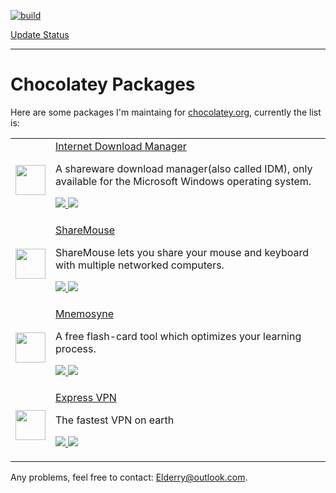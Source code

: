 [![build](https://ci.appveyor.com/api/projects/status/github/Elderry/chocolatey-packages?svg=true)](https://ci.appveyor.com/project/Elderry/chocolatey-packages)

[Update Status](https://gist.github.com/Elderry/687b1756f34c3b9f913dfb64ed3e2ca4)

---

# Chocolatey Packages

Here are some packages I'm maintaing for [chocolatey.org](https://chocolatey.org/packages/), currently the list is:

<table>
    <tr>
        <td>
            <a href="http://www.internetdownloadmanager.com/">
                <img src = "https://cdn.rawgit.com/Elderry/chocolatey-packages/master/icons/internet-download-manager.png" width="48" />
            </a>
        </td>
        <td>
            <a href="http://www.internetdownloadmanager.com/">Internet Download Manager</a>
            <p>A shareware download manager(also called IDM), only available for the Microsoft Windows operating system.</p>
            <p>
                <a href="https://chocolatey.org/packages/internet-download-manager">
                    <img src="http://img.shields.io/chocolatey/dt/internet-download-manager.svg" />
                </a>
                <a href="https://chocolatey.org/packages/internet-download-manager">
                    <img src="http://img.shields.io/chocolatey/v/internet-download-manager.svg" />
                </a>
            </p>
        </td>
    </tr>
    <tr>
        <td>
            <a href="http://www.keyboard-and-mouse-sharing.com/">
                <img src="https://cdn.rawgit.com/Elderry/chocolatey-packages/master/icons/sharemouse.png" width="48" />
            </a>
        </td>
        <td>
            <a href="http://www.keyboard-and-mouse-sharing.com/">ShareMouse</a>
            <p>ShareMouse lets you share your mouse and keyboard with multiple networked computers.</p>
            <p>
                <a href="https://chocolatey.org/packages/sharemouse">
                    <img src="http://img.shields.io/chocolatey/dt/sharemouse.svg" />
                </a>
                <a href="https://chocolatey.org/packages/sharemouse">
                    <img src="http://img.shields.io/chocolatey/v/sharemouse.svg" />
                </a>
            </p>
        </td>
    </tr>
    <tr>
        <td>
            <a href="http://mnemosyne-proj.org/">
                <img src="https://cdn.rawgit.com/Elderry/chocolatey-packages/master/icons/mnemosyne.png" width="48" />
            </a>
        </td>
        <td>
            <a href="http://mnemosyne-proj.org/">Mnemosyne</a>
            <p>A free flash-card tool which optimizes your learning process.</p>
            <p>
                <a href="https://chocolatey.org/packages/mnemosyne">
                    <img src="http://img.shields.io/chocolatey/dt/mnemosyne.svg" />
                </a>
                <a href="https://chocolatey.org/packages/mnemosyne">
                    <img src="http://img.shields.io/chocolatey/v/mnemosyne.svg" />
                </a>
            </p>
        </td>
    </tr>
    <tr>
        <td>
            <a href="https://www.expressvpn.com/">
                <img src="https://cdn.rawgit.com/Elderry/chocolatey-packages/master/icons/expressvpn.png" width="48" />
            </a>
        </td>
        <td>
            <a href="https://www.expressvpn.com/">Express VPN</a>
            <p>The fastest VPN on earth</p>
            <p>
                <a href="https://chocolatey.org/packages/expressvpn">
                    <img src="http://img.shields.io/chocolatey/dt/expressvpn.svg" />
                </a>
                <a href="https://chocolatey.org/packages/expressvpn">
                    <img src="http://img.shields.io/chocolatey/v/expressvpn.svg" />
                </a>
            </p>
        </td>
    </tr>
</table>

Any problems, feel free to contact: Elderry@outlook.com.
